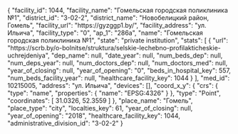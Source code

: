 {
    "facility_id": 1044,
    "facility_name": "Гомельская городская поликлиника №1",
    "district_id": "3-02-2",
    "district_name": "Новобелицкий район, Гомель",
    "facility_url": "https:\/\/gyzggp1.by\/",
    "facility_address": "ул. Ильича",
    "facility_type": "0",
    "ap_1": "286а",
    "name": "Гомельская городская поликлиника №1",
    "state": "private institution",
    "stats": [
        {
            "url": "https:\/\/scrb.by\/o-bolnitse\/struktura\/selskie-lechebno-profilakticheskie-uchrejdeniya",
            "dep_name": null,
            "date_year": null,
            "num_beds_dep": null,
            "num_deps_year": null,
            "num_doctors_dep": null,
            "num_doctors_med": null,
            "year_of_closing": null,
            "year_of_opening": "0",
            "beds_in_hospital_key": 557,
            "num_beds_facility_year": null,
            "healthcare_facility_key": 1044
        }
    ],
    "med_id": 10215005,
    "address": "ул. Ильича",
    "devices": [],
    "coord_x_y": {
        "crs": {
            "type": "name",
            "properties": {
                "name": "EPSG:4326"
            }
        },
        "type": "Point",
        "coordinates": [
            31.0326,
            52.3559
        ]
    },
    "place_name": "Гомель",
    "place_type": "city",
    "localties_key": 61,
    "year_of_closing": null,
    "year_of_opening": "2018",
    "healthcare_facility_key": 1044,
    "administrative_division_id": "3-02-2"
}